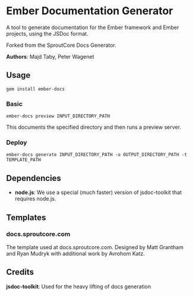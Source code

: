 Ember Documentation Generator
=============================

A tool to generate documentation for the Ember framework and Ember projects, using the JSDoc format.

Forked from the SproutCore Docs Generator.

**Authors**: Majd Taby, Peter Wagenet

Usage
-----

    gem install ember-docs

### Basic

    ember-docs preview INPUT_DIRECTORY_PATH

This documents the specified directory and then runs a preview server.

### Deploy

    ember-docs generate INPUT_DIRECTORY_PATH -o OUTPUT_DIRECTORY_PATH -t TEMPLATE_PATH

Dependencies
------------

* **node.js**: We use a special (much faster) version of jsdoc-toolkit that requires node.js.

Templates
---------

### docs.sproutcore.com

The template used at docs.sproutcore.com. Designed by Matt Grantham and Ryan Mudryk with additional work by Avrohom Katz.

Credits
------

**jsdoc-toolkit**: Used for the heavy lifting of docs generation

